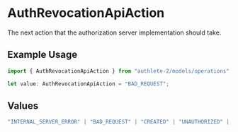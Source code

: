 # AuthRevocationApiAction

The next action that the authorization server implementation should take.

## Example Usage

```typescript
import { AuthRevocationApiAction } from "authlete-2/models/operations";

let value: AuthRevocationApiAction = "BAD_REQUEST";
```

## Values

```typescript
"INTERNAL_SERVER_ERROR" | "BAD_REQUEST" | "CREATED" | "UNAUTHORIZED" | "FORBIDDEN" | "JSON" | "JWT" | "OK"
```